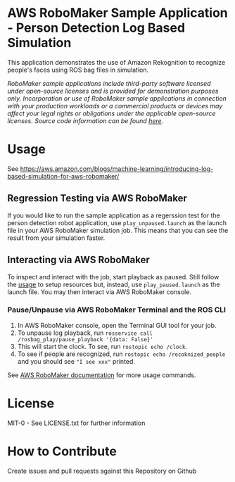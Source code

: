 # AWS RoboMaker Sample Application - Person Detection Log Based Simulation
This application demonstrates the use of Amazon Rekognition to recognize people's faces using ROS bag files in simulation.

_RoboMaker sample applications include third-party software licensed under open-source licenses and is provided for demonstration purposes only. Incorporation or use of RoboMaker sample applications in connection with your production workloads or a commercial products or devices may affect your legal rights or obligations under the applicable open-source licenses. Source code information can be found [here](https://s3.console.aws.amazon.com/s3/buckets/robomaker-applications-us-east-1-72fc243f9355/person-detection/?region=us-east-1)._

# Usage
See https://aws.amazon.com/blogs/machine-learning/introducing-log-based-simulation-for-aws-robomaker/

## Regression Testing via AWS RoboMaker
If you would like to run the sample application as a regerssion test for the person detection robot application,
use `play_unpaused.launch` as the launch file in your AWS RoboMaker simulation job. This means that you can see the result from your simulation faster.

## Interacting via AWS RoboMaker
To inspect and interact with the job, start playback as paused. Still follow the [usage](#Usage) to setup resources but, instead, use `play_paused.launch` as the launch file. You may then interact via AWS RoboMaker console. 

### Pause/Unpause via AWS RoboMaker Terminal and the ROS CLI
1. In AWS RoboMaker console, open the Terminal GUI tool for your job.
1. To unpause log playback, run `rosservice call /rosbag_play/pause_playback '{data: False}'`
1. This will start the clock. To see, run `rostopic echo /clock`. 
1. To see if people are recognized, run `rostopic echo /recoknized_people` and you should see `"I see xxx"` printed.

See [AWS RoboMaker documentation](https://docs.aws.amazon.com/robomaker/latest/dg/simulation-job-playback-rosbags.html#simulation-job-playback-rosbags-cancel) for more usage commands.
    
# License

MIT-0 - See LICENSE.txt for further information

# How to Contribute

Create issues and pull requests against this Repository on Github


